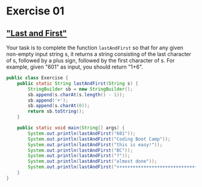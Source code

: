 # Exercise 01

## ["Last and First"](https://www.cs.cmu.edu/~ralf/601ex01-main.html)

Your task is to complete the function `lastAndFirst` so that for any given non-empty input string s, it returns a string consisting of the last character of s, followed by a plus sign, followed by the first character of s. For example, given "601" as input, you should return "1+6".

```java
public class Exercise {
    public static String lastAndFirst(String s) {
        StringBuilder sb = new StringBuilder();
        sb.append(s.charAt(s.length() - 1));
        sb.append('+');
        sb.append(s.charAt(0));
        return sb.toString();
    }

    public static void main(String[] args) {
        System.out.println(lastAndFirst("601"));
        System.out.println(lastAndFirst("Coding Boot Camp"));
        System.out.println(lastAndFirst("this is easy!"));
        System.out.println(lastAndFirst("BC"));
        System.out.println(lastAndFirst("?"));
        System.out.println(lastAndFirst("almost done"));
        System.out.println(lastAndFirst("+++++++++++++++++++++++++++++++++++++++++++++++++++++++++++"));
    }
}
```